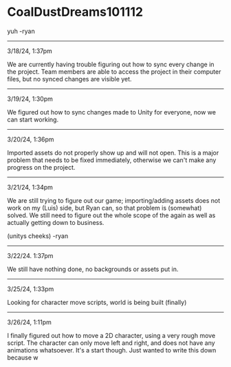 # CoalDustDreams101112
yuh -ryan
_______________________
3/18/24, 1:37pm

We are currently having trouble figuring out how to sync every change in the project. Team members are able to access the project in their computer files, but no synced changes are visible yet.
_______________________
3/19/24, 1:30pm

We figured out how to sync changes made to Unity for everyone, now we can start working.
_______________________
3/20/24, 1:36pm

Imported assets do not properly show up and will not open. This is a major problem that needs to be fixed immediately, otherwise we can't make any progress on the project.
______________________
3/21/24, 1:34pm

We are still trying to figure out  our game; importing/adding assets does not work on my (Luis) side, but Ryan can, so that problem is (somewhat) solved.
We still need to figure out the whole scope of the again as well as actually getting down to business.

(unitys cheeks) -ryan
______________________
3/22/24. 1:37pm

We still have nothing done, no backgrounds or assets put in. 
______________________
3/25/24, 1:33pm

Looking for character move scripts, world is being built (finally)
______________________
3/26/24, 1:11pm

I finally figured out how to move a 2D character, using a very rough move script. The character can only move left and right, and does not have any animations whatsoever. It's a start though. Just wanted to write this down because w 
